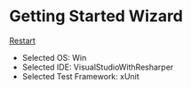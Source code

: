 # Getting Started Wizard

[Restart](/docs/wiz/readme.md)

* Selected OS: Win
* Selected IDE: VisualStudioWithResharper
* Selected Test Framework: xUnit
